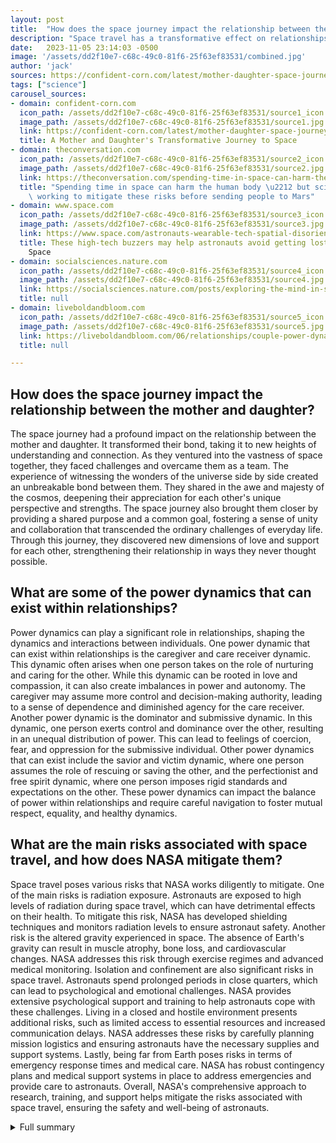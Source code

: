 ```yaml
---
layout: post
title:  "How does the space journey impact the relationship between the mother and daughter?"
description: "Space travel has a transformative effect on relationships, deepening bonds and highlighting power dynamics. The achievements of human space exploration and NASA's commitment to mitigating risks are testaments to the indomitable spirit of exploration. Astronauts' mental preparation and experiences shed light on the unique challenges they face and the resilience required to navigate the unknown."
date:   2023-11-05 23:14:03 -0500
image: '/assets/dd2f10e7-c68c-49c0-81f6-25f63ef83531/combined.jpg'
author: 'jack'
sources: https://confident-corn.com/latest/mother-daughter-space-journey https://theconversation.com/spending-time-in-space-can-harm-the-human-body-but-scientists-are-working-to-mitigate-these-risks-before-sending-people-to-mars-210761 https://www.space.com/astronauts-wearable-tech-spatial-disorientation https://socialsciences.nature.com/posts/exploring-the-mind-in-space-the-importance-of-psychological-research-for-long-duration-missions https://liveboldandbloom.com/06/relationships/couple-power-dynamics
tags: ["science"]
carousel_sources:
- domain: confident-corn.com
  icon_path: /assets/dd2f10e7-c68c-49c0-81f6-25f63ef83531/source1_icon.jpg
  image_path: /assets/dd2f10e7-c68c-49c0-81f6-25f63ef83531/source1.jpg
  link: https://confident-corn.com/latest/mother-daughter-space-journey
  title: A Mother and Daughter's Transformative Journey to Space
- domain: theconversation.com
  icon_path: /assets/dd2f10e7-c68c-49c0-81f6-25f63ef83531/source2_icon.jpg
  image_path: /assets/dd2f10e7-c68c-49c0-81f6-25f63ef83531/source2.jpg
  link: https://theconversation.com/spending-time-in-space-can-harm-the-human-body-but-scientists-are-working-to-mitigate-these-risks-before-sending-people-to-mars-210761
  title: "Spending time in space can harm the human body \u2212 but scientists are\
    \ working to mitigate these risks before sending people to Mars"
- domain: www.space.com
  icon_path: /assets/dd2f10e7-c68c-49c0-81f6-25f63ef83531/source3_icon.jpg
  image_path: /assets/dd2f10e7-c68c-49c0-81f6-25f63ef83531/source3.jpg
  link: https://www.space.com/astronauts-wearable-tech-spatial-disorientation
  title: These high-tech buzzers may help astronauts avoid getting lost in space |
    Space
- domain: socialsciences.nature.com
  icon_path: /assets/dd2f10e7-c68c-49c0-81f6-25f63ef83531/source4_icon.jpg
  image_path: /assets/dd2f10e7-c68c-49c0-81f6-25f63ef83531/source4.jpg
  link: https://socialsciences.nature.com/posts/exploring-the-mind-in-space-the-importance-of-psychological-research-for-long-duration-missions
  title: null
- domain: liveboldandbloom.com
  icon_path: /assets/dd2f10e7-c68c-49c0-81f6-25f63ef83531/source5_icon.jpg
  image_path: /assets/dd2f10e7-c68c-49c0-81f6-25f63ef83531/source5.jpg
  link: https://liveboldandbloom.com/06/relationships/couple-power-dynamics
  title: null

---
```


## How does the space journey impact the relationship between the mother and daughter?
The space journey had a profound impact on the relationship between the mother and daughter. It transformed their bond, taking it to new heights of understanding and connection. As they ventured into the vastness of space together, they faced challenges and overcame them as a team. The experience of witnessing the wonders of the universe side by side created an unbreakable bond between them. They shared in the awe and majesty of the cosmos, deepening their appreciation for each other's unique perspective and strengths. The space journey also brought them closer by providing a shared purpose and a common goal, fostering a sense of unity and collaboration that transcended the ordinary challenges of everyday life. Through this journey, they discovered new dimensions of love and support for each other, strengthening their relationship in ways they never thought possible.

## What are some of the power dynamics that can exist within relationships?
Power dynamics can play a significant role in relationships, shaping the dynamics and interactions between individuals. One power dynamic that can exist within relationships is the caregiver and care receiver dynamic. This dynamic often arises when one person takes on the role of nurturing and caring for the other. While this dynamic can be rooted in love and compassion, it can also create imbalances in power and autonomy. The caregiver may assume more control and decision-making authority, leading to a sense of dependence and diminished agency for the care receiver. Another power dynamic is the dominator and submissive dynamic. In this dynamic, one person exerts control and dominance over the other, resulting in an unequal distribution of power. This can lead to feelings of coercion, fear, and oppression for the submissive individual. Other power dynamics that can exist include the savior and victim dynamic, where one person assumes the role of rescuing or saving the other, and the perfectionist and free spirit dynamic, where one person imposes rigid standards and expectations on the other. These power dynamics can impact the balance of power within relationships and require careful navigation to foster mutual respect, equality, and healthy dynamics.

## What are the main risks associated with space travel, and how does NASA mitigate them?
Space travel poses various risks that NASA works diligently to mitigate. One of the main risks is radiation exposure. Astronauts are exposed to high levels of radiation during space travel, which can have detrimental effects on their health. To mitigate this risk, NASA has developed shielding techniques and monitors radiation levels to ensure astronaut safety. Another risk is the altered gravity experienced in space. The absence of Earth's gravity can result in muscle atrophy, bone loss, and cardiovascular changes. NASA addresses this risk through exercise regimes and advanced medical monitoring. Isolation and confinement are also significant risks in space travel. Astronauts spend prolonged periods in close quarters, which can lead to psychological and emotional challenges. NASA provides extensive psychological support and training to help astronauts cope with these challenges. Living in a closed and hostile environment presents additional risks, such as limited access to essential resources and increased communication delays. NASA addresses these risks by carefully planning mission logistics and ensuring astronauts have the necessary supplies and support systems. Lastly, being far from Earth poses risks in terms of emergency response times and medical care. NASA has robust contingency plans and medical support systems in place to address emergencies and provide care to astronauts. Overall, NASA's comprehensive approach to research, training, and support helps mitigate the risks associated with space travel, ensuring the safety and well-being of astronauts.



<details>
  <summary>Full summary</summary>
<p>The space journey had a profound impact on the mother and daughter's relationship. It resulted in the strengthening of their bond and the deepening of their sense of connection. They supported and grew together as they embarked on this extraordinary adventure, creating lifelong memories that would forever shape their relationship. Through their shared experience, they gained a deeper understanding of each other's strengths and weaknesses and developed a profound appreciation for their unique qualities. This space journey ignited shared dreams and aspirations, inspiring them to reach for the stars and pursue their passions with unwavering determination.</p>
<p>In addition to the transformative effect on their relationship, this space journey also shed light on the complex power dynamics that exist within relationships. Power dynamics sway subtly yet profoundly in the intricate dance of love. Balanced relationships, gleaming with mutual respect and equitable interaction, are the ideal, but unchecked power disparities can subtly distort love's choreography.</p>
<p>Recognizing these power shifts is vital for relational happiness and resilience. The Caregiver and the Care Receiver, The Dominator and the Submissive, The Savior and the Victim, The Perfectionist and the Free Spirit, The Independent and the Dependent are all archetypes that can manifest within relationships. These roles can impact the balance of power and influence the dynamics between individuals.</p>
<p>To maintain healthy power dynamics in relationships, it is crucial to cultivate open communication, foster mutual respect, encourage shared decision making, nurture emotional reciprocity, and promote autonomy and interdependence. Regularly checking up on the relationship, practicing active listening, seeking professional help when needed, and maintaining healthy boundaries are essential steps in rebalancing dominance patterns. This process requires patience, effort, and commitment, but the rewards are immense.</p>
<p>While the space journey highlighted the impact of relationships and power dynamics, NASA astronauts Tom Marshburn and Kayla Barron conducted a spacewalk at the International Space Station on December 2, 2021. This mission showcased the incredible achievements of human space exploration and the dedication of astronauts to push the boundaries of human knowledge and understanding. It also emphasized the importance of mitigating the risks associated with space travel.</p>
<p>NASA scientists gathered virtually for the Spaceflight for Everybody symposium, where they discussed the health risks of space travel and shared their insights on planning future missions. The five main types of risks associated with space travel were outlined: radiation, altered gravity, isolation and confinement, living in a hostile closed environment, and being far from Earth. Living in space presents numerous challenges, including limited access to fresh food and medication, increased communication delays, and longer emergency response times.</p>
<p>In order to ensure the physical fitness and health of astronauts, NASA has developed over 800 health standards. These standards minimize risk and consider the complex interplay between astronaut health and mission outcomes. NASA's approach to research on human health involves simulations on Earth and experiments on the International Space Station, moon, and eventually Mars.</p>
<p>Another crucial aspect of space travel is the mental preparation and experiences of astronauts. Astronauts undergo rigorous mental preparation as part of the selection process and mission support team. Psychiatrists and psychologists play a vital role in ensuring the psychological well-being of astronauts as they live in isolated, confined, and extreme environments. Adaptability, flexibility, and a healthy sense of humor are important qualities for astronauts, as space missions are unpredictable and require preparation for the unknown.</p>
<p>The return from space can be disorienting for astronauts, as they readjust to life on Earth. The mission's success is always accompanied by the fear that something may go wrong, highlighting the inherent risks of space travel. Despite these challenges, being in space is like living a dream, and the awe-inspiring experience is often worth the sacrifices.</p>
<p>In conclusion, space travel has a profound impact on relationships, deepening the bond between individuals and highlighting the complex power dynamics that exist within them. It serves as a reminder of the importance of maintaining healthy power dynamics, fostering open communication, mutual respect, and shared decision making. The achievements of human space exploration and NASA's commitment to mitigating the risks associated with space travel are a testament to the indomitable spirit of exploration and the desire to push the boundaries of human knowledge. The mental preparation and experiences of astronauts shed light on the unique challenges they face and the resilience required to navigate the unknown. While space travel is inherently risky, it continues to inspire and captivate the imagination, reminding us of the boundless possibilities that lie beyond our planet.</p>
</details>
